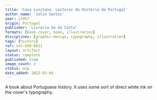 ```yaml
---
title: 'Casa Lusitana. Leituras da História de Portugal'
author_name: 'Júlio Santos'
year: y1957
origin: Portugal
publisher: 'Livraria Sá da Costa'
formats: [book-cover, book, illustration]
disciplines: [graphic-design, typography, illustration]
tags: [history]
ref: sol-030-0021
layout: artifact
status: complete
published: true
image_count: 2
status: wip
date_added: 2022-03-04
---
```


A book about Portuguese history. It uses some sort of direct white ink on the cover's typography.
